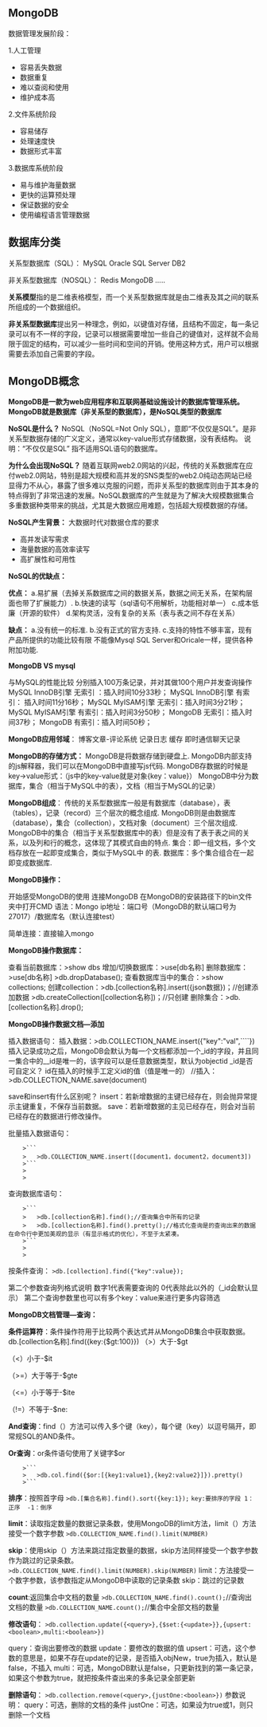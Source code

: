 ## MongoDB

数据管理发展阶段：

1.人工管理

+ 容易丢失数据
+ 数据重复
+ 难以查阅和使用
+ 维护成本高

2.文件系统阶段

+  容易储存
+ 处理速度快
+ 数据形式丰富

3.数据库系统阶段

+ 易与维护海量数据
+ 更快的运算预处理
+ 保证数据的安全
+ 使用编程语言管理数据

## 数据库分类

关系型数据库（SQL）：
	MySQL	Oracle	SQL Server	DB2

非关系型数据库（NOSQL）：
	Redis	MongoDB	.....

**关系模型**指的是二维表格模型，而一个关系型数据库就是由二维表及其之间的联系所组成的一个数据组织。

**非关系型数据库**提出另一种理念，例如，以键值对存储，且结构不固定，每一条记录可以有不一样的字段，记录可以根据需要增加一些自己的键值对，这样就不会局限于固定的结构，可以减少一些时间和空间的开销。使用这种方式，用户可以根据需要去添加自己需要的字段。

## MongoDB概念

**MongoDB是一款为web应用程序和互联网基础设施设计的数据库管理系统。MongoDB就是数据库（非关系型的数据库），是NoSQL类型的数据库**

**NoSQL是什么？**
	NoSQL（NoSQL=Not Only SQL），意即“不仅仅是SQL”。是非关系型数据存储的广义定义，通常以key-value形式存储数据，没有表结构。
	说明：“不仅仅是SQL” 指不适用SQL语句的数据库。

**为什么会出现NoSQL？**
	随着互联网web2.0网站的兴起，传统的关系数据库在应付web2.0网站，特别是超大规模和高并发的SNS类型的web2.0纯动态网站已经显得力不从心，暴露了很多难以克服的问题，而非关系型的数据库则由于其本身的特点得到了非常迅速的发展。NoSQL数据库的产生就是为了解决大规模数据集合多重数据种类带来的挑战，尤其是大数据应用难题，包括超大规模数据的存储。

**NoSQL产生背景：**
	大数据时代对数据仓库的要求

+ 高并发读写需求
+ 海量数据的高效率读写
+ 高扩展性和可用性



**NoSQL的优缺点：**

**优点：**
		a.易扩展（去掉关系数据库之间的数据关系，数据之间无关系，在架构层面也带了扩展能力）.
		b.快速的读写（sql语句不用解析，功能相对单一）
		c.成本低廉（开源的软件）
		d.架构灵活，没有复杂的关系（表与表之间不存在关系）

**缺点：**
		a.没有统一的标准.
		b.没有正式的官方支持.
		c.支持的特性不够丰富，现有产品所提供的功能比较有限 不能像Mysql SQL Server和Oricale一样，提供各种附加功能.



**MongoDB   VS   mysql**

与MySQL的性能比较
		分别插入100万条记录，并对其做100个用户并发查询操作
		MySQL InnoDB引擎 无索引 ：插入时间10分33秒；
		MySQL InnoDB引擎 有索引： 插入时间11分16秒；
		MySQL MyISAM引擎 无索引：插入时间3分21秒；
		MySQL MyISAM引擎 有索引：插入时间3分50秒；
		MongoDB 无索引：插入时间37秒；
		MongoDB 有索引：插入时间50秒；

**MongoDB应用邻域**：
		博客文章-评论系统		记录日志		缓存		即时通信聊天记录

**MongoDB的存储方式：**
		MongoDB是将数据存储到硬盘上.
		MongoDB内部支持的js解释器，我们可以在MongoDB中直接写js代码.
		MongoDB存数据的时候是key->value形式：（js中的key-value就是对象{key：value}）
		MongoDB中分为数据库，集合（相当于MySQL中的表），文档（相当于MySQL的记录）

**MongoDB组成**：
		传统的关系型数据库一般是有数据库（database），表（tables），记录（record）三个层次的概念组成.
		MongoDB则是由数据库（database），集合（collection），文档对象（document）三个层次组成.
		MongoDB中的集合（相当于关系型数据库中的表）但是没有了表于表之间的关系，以及列和行的概念，这体现了其模式自由的特点.
		集合：即一组文档，多个文档存放在一起即变成集合，类似于MySQL中 的表.
		数据库：多个集合组合在一起即变成数据库.

**MongoDB操作：**

开始感受MongoDB的使用
	连接MongoDB
	在MongoDB的安装路径下的bin文件夹中打开CMD
	语法：Mongo ip地址：端口号（MongoDB的默认端口号为27017）/数据库名（默认连接test）

简单连接：直接输入mongo

**MongoDB操作数据库：**

查看当前数据库：>show dbs
	增加/切换数据库：>use[db名称]
	删除数据库：>use[db名称]
				>db.dropDatabase();
	查看数据库当中的集合：>show collections;
	创建collection：>db.[collection名称].insert({json数据})；//创建添加数据
				>db.createCollection([collection名称])；//只创建
	删除集合：>db.[collection名称].drop();

**MongoDB操作数据文档—添加**

插入数据语句：
		插入数据：>db.COLLECTION_NAME.insert({"key":"val",````})
		插入记录成功之后，MongoDB会默认为每一个文档都添加一个_id的字段，并且同一集合中的__id是唯一的，该字段可以是任意数据类型，默认为objectid
	_id是否可自定义？
		id在插入的时候手工定义id的值（值是唯一的）
	//插入：>db.COLLECTION_NAME.save(document)

save和insert有什么区别呢？
		insert：若新增数据的主键已经存在，则会抛异常提示主键重复，不保存当前数据。
		save：若新增数据的主见已经存在，则会对当前已经存在的数据进行修改操作。

批量插入数据语句：

		>```
		>	>db.COLLECTION_NAME.insert([document1，document2，document3])
		>```
		>
		>

查询数据库语句：

		>```
		>	>db.[collection名称].find();//查询集合中所有的记录
		>	>db.[collection名称].find().pretty();//格式化查询是的查询出来的数据在命令行中更加美观的显示（有显示格式的优化），不至于太紧凑。
		>```
		>
		>

按条件查询：
		`>db.[collection].find({"key":value});`

第二个参数查询列格式说明   数字1代表需要查询的   0代表除此以外的（_id会默认显示）
	第二个查询参数里也可以有多个key：value来进行更多内容筛选

**MongoDB文档管理—查询：**

**条件运算符**：条件操作符用于比较两个表达式并从MongoDB集合中获取数据。
	db.[collection名称].find({key:{$gt:100}})
	（>）大于-$gt

（<）小于-$it

（>=）大于等于-$gte

（<=）小于等于-$ite

（!=）不等于-$ne:

**And查询**：find（）方法可以传入多个键（key），每个键（key）以逗号隔开，即常规SQL的AND条件。

**Or查询**：or条件语句使用了关键字$or

		>```
		>	>db.col.find({$or:[{key1:value1},{key2:value2}]}).pretty()
		>```

**排序**：按照首字母
		`>db.[集合名称].find().sort({key:1});`
		`key:要排序的字段 1：正序  -1：倒序`

**limit**：读取指定数量的数据记录条数，使用MongoDB的limit方法，limit（）方法接受一个数字参数	
		`>db.COLLECTION_NAME.find().limit(NUMBER)`

**skip**：使用skip（）方法来跳过指定数量的数据，skip方法同样接受一个数字参数作为跳过的记录条数。
	`>db.COLLECTION_NAME.find().limit(NUMBER).skip(NUMBER)`
	limit：方法接受一个数字参数，该参数指定从MongoDB中读取的记录条数
	skip：跳过的记录数

**count**:返回集合中文档的数量
		`>db.COLLECTION_NAME.find().count();`//查询出文档的数量
		`>db.COLLECTION_NAME.count();`//集合中全部文档的数量

**修改语句**：
		`>db.collection.update({<query>},{$set:{<update>}},{upsert:<boolean>,multi:<boolean>})`

query：查询出要修改的数据
	update：要修改的数据的值
	upsert：可选，这个参数的意思是，如果不存在update的记录，是否插入objNew，true为插入，默认是false，不插入
	multi：可选，MongoDB默认是false，只更新找到的第一条记录，如果这个参数为true，就把按条件查出来的多条记录全部更新

**删除语句**：
		`>db.collection.remove(<query>,{justOne:<boolean>})`
	参数说明：
		query：可选，删除的文档的条件
		justOne：可选，如果设为true或1，则只删除一个文档
